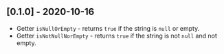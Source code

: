 ## [0.1.0] - 2020-10-16

* Getter `isNullOrEmpty` - returns `true` if the string is `null` or empty.
* Getter `isNotNullNorEmpty` - returns `true` if the string is not `null` and not empty.
